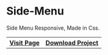 # Side-Menu
Side Menu Responsive, Made in Css.
<table>
  <tr>
  <th scope="column"><a href="https://miguelhp373.github.io/Side-Menu/">Visit Page</a></th>
  <th scope="column"><a href="https://github.com/miguelhp373/Side-Menu/archive/master.zip">Download Project</a></th>
  </tr>
</table>
